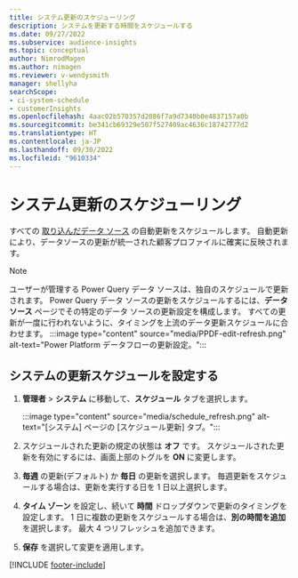 ```yaml
---
title: システム更新のスケジューリング
description: システムを更新する時間をスケジュールする
ms.date: 09/27/2022
ms.subservice: audience-insights
ms.topic: conceptual
author: NimrodMagen
ms.author: nimagen
ms.reviewer: v-wendysmith
manager: shellyha
searchScope:
- ci-system-schedule
- customerInsights
ms.openlocfilehash: 4aac02b570357d2086f7a9d7340b0e4837157a0b
ms.sourcegitcommit: be341cb69329e507f527409ac4636c18742777d2
ms.translationtype: HT
ms.contentlocale: ja-JP
ms.lasthandoff: 09/30/2022
ms.locfileid: "9610334"
---
```

# <a name="schedule-system-refresh"></a>システム更新のスケジューリング

すべての [取り込んだデータ ソース](data-sources.md) の自動更新をスケジュールします。 自動更新により、データソースの更新が統一された顧客プロファイルに確実に反映されます。

> [!NOTE]
> ユーザーが管理する Power Query データ ソースは、独自のスケジュールで更新されます。 Power Query データ ソースの更新をスケジュールするには、**データ ソース** ページでその特定のデータ ソースの更新設定を構成します。 すべての更新が一度に行われないように、タイミングを上流のデータ更新スケジュールに合わせます。
> :::image type="content" source="media/PPDF-edit-refresh.png" alt-text="Power Platform データフローの更新設定。":::

## <a name="set-system-refresh-schedule"></a>システムの更新スケジュールを設定する

1. **管理者** > **システム** に移動して、**スケジュール** タブを選択します。

   :::image type="content" source="media/schedule_refresh.png" alt-text="[システム] ページの [スケジュール更新] タブ。":::

1. スケジュールされた更新の規定の状態は **オフ** です。 スケジュールされた更新を有効にするには、画面上部のトグルを **ON** に変更します。

1. **毎週** の更新(デフォルト) か **毎日** の更新を選択します。 毎週更新をスケジュールする場合は、更新を実行する日を 1 日以上選択します。

1. **タイム ゾーン** を設定し、続いて **時間** ドロップダウンで更新のタイミングを設定します。 1 日に複数の更新をスケジュールする場合は、**別の時間を追加** を選択します。 最大 4 つリフレッシュを追加できます。

1. **保存** を選択して変更を適用します。

[!INCLUDE [footer-include](includes/footer-banner.md)]

